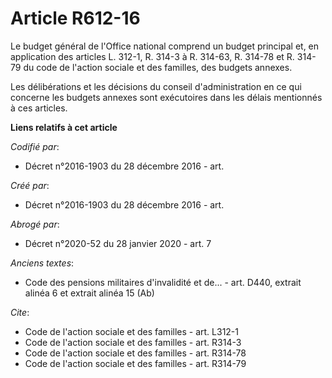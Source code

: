 # Article R612-16

Le budget général de l'Office national comprend un budget principal et, en application des articles L. 312-1, R. 314-3 à R.
314-63, R. 314-78 et R. 314-79 du code de l'action sociale et des familles, des budgets annexes.

Les délibérations et les décisions du conseil d'administration en ce qui concerne les budgets annexes sont exécutoires dans
les délais mentionnés à ces articles.

**Liens relatifs à cet article**

_Codifié par_:

  - Décret n°2016-1903 du 28 décembre 2016 - art.

_Créé par_:

  - Décret n°2016-1903 du 28 décembre 2016 - art.

_Abrogé par_:

  - Décret n°2020-52 du 28 janvier 2020 - art. 7

_Anciens textes_:

  - Code des pensions militaires d'invalidité et de... - art. D440, extrait alinéa 6 et extrait alinéa 15 (Ab)

_Cite_:

  - Code de l'action sociale et des familles - art. L312-1
  - Code de l'action sociale et des familles - art. R314-3
  - Code de l'action sociale et des familles - art. R314-78
  - Code de l'action sociale et des familles - art. R314-79
